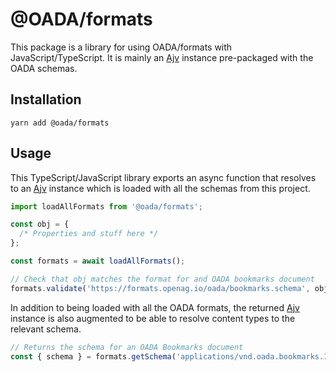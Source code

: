 # @OADA/formats

This package is a library for using OADA/formats with JavaScript/TypeScript. It
is mainly an [Ajv][] instance pre-packaged with the OADA schemas.

## Installation

```shell
yarn add @oada/formats
```

## Usage

This TypeScript/JavaScript library exports an async function that resolves to an
[Ajv][] instance which is loaded with all the schemas from this project.

```ts
import loadAllFormats from '@oada/formats';

const obj = {
  /* Properties and stuff here */
};

const formats = await loadAllFormats();

// Check that obj matches the format for and OADA bookmarks document
formats.validate('https://formats.openag.io/oada/bookmarks.schema', obj);
```

In addition to being loaded with all the OADA formats, the returned [Ajv][]
instance is also augmented to be able to resolve content types to the relevant
schema.

```ts
// Returns the schema for an OADA Bookmarks document
const { schema } = formats.getSchema('applications/vnd.oada.bookmarks.1+json');
```

[ajv]: https://github.com/epoberezkin/ajv#api
